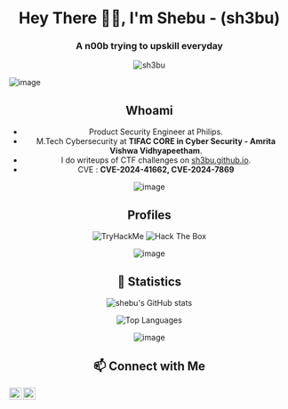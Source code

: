 <h1 align="center">Hey There 👋🏻, I'm Shebu - (sh3bu)</h1>
<h3 align="center"> A n00b trying to upskill everyday </h3>
<p align="center"> <img src="https://komarev.com/ghpvc/?username=sh3bu" alt="sh3bu" /> </p>

![image](https://user-images.githubusercontent.com/59029171/162222621-7e7fbad3-4f33-4964-94a8-6f6189e97142.png)

<div align="center">
  
## Whoami

- Product Security Engineer at Philips.
- M.Tech Cybersecurity at **TIFAC CORE in Cyber Security - Amrita Vishwa  Vidhyapeetham**.
- I do writeups of CTF challenges on [sh3bu.github.io](https://sh3bu.github.io).
- CVE : **CVE-2024-41662, 
CVE-2024-7869**

![image](https://user-images.githubusercontent.com/59029171/162222621-7e7fbad3-4f33-4964-94a8-6f6189e97142.png)

## Profiles 

<img src="https://tryhackme-badges.s3.amazonaws.com/Shebu.png" alt="TryHackMe">  <img src="http://www.hackthebox.eu/badge/image/433595" alt="Hack The Box">

![image](https://user-images.githubusercontent.com/59029171/162222621-7e7fbad3-4f33-4964-94a8-6f6189e97142.png)

## 🧮 Statistics

![shebu's GitHub stats](https://github-readme-stats.vercel.app/api?username=sh3bu&show_icons=true&hide=contribs&count_private=true)

![Top Languages](https://github-readme-stats.vercel.app/api/top-langs/?username=sh3bu&layout=compact)


![image](https://user-images.githubusercontent.com/59029171/162222621-7e7fbad3-4f33-4964-94a8-6f6189e97142.png)


## 📫 Connect with Me 

[<img align="left" alt="_sh3bu | Twitter" width="22px" src="https://cdn.jsdelivr.net/npm/simple-icons@v3/icons/twitter.svg"/>][twitter]
[<img align="left" alt="sh3bu | LinkedIn" width="22px" src="https://cdn.jsdelivr.net/npm/simple-icons@v3/icons/linkedin.svg"/>][linkedin]

<!-- Reference Links -->

[twitter]: https://twitter.com/_sh3bu
[linkedin]: https://linkedin.com/in/shebu

  
